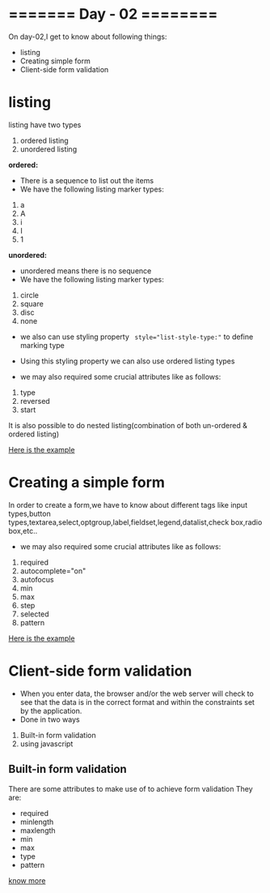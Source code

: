 # ======= Day - 02 ========
On day-02,I get to know about following things:
* listing 
* Creating simple form
* Client-side form validation

# listing 

listing have two types
1. ordered listing 
2. unordered listing  

**ordered:**
* There is a sequence to list out the items
* We have the following listing marker types:
1. a
2. A
3. i
4. I
5. 1  

**unordered:**
* unordered means there is no sequence
* We have the following listing marker types:
1. circle
2. square
3. disc
4. none
* we also can use styling property ` style="list-style-type:"` to define marking type
* Using this styling property we can also use ordered listing types

* we may also required some crucial attributes like as follows:
1. type
2. reversed
3. start

It is also possible to do nested listing(combination of both un-ordered & ordered listing)  

[Here is the example](https://codepen.io/Dileep-royal/pen/NWLzOEj)

# Creating a simple form

In order to create a form,we have to know  about different tags like input types,button types,textarea,select,optgroup,label,fieldset,legend,datalist,check box,radio box,etc..
* we may also required some crucial attributes like as follows:
1. required
2. autocomplete="on"
3. autofocus
4. min
5. max
6. step
7. selected
8. pattern  

[Here is the example](https://codepen.io/Dileep-royal/pen/XWPYyRw)

# Client-side form validation
* When you enter data, the browser and/or the web server will check to see that the data is in the correct format and within the constraints set by the application.
* Done in two ways
1. Built-in form validation
2. using javascript

## Built-in form validation
There are some attributes to make use of to achieve form validation
They are:
* required
* minlength
* maxlength
* min
* max
* type
* pattern  

[know more](https://developer.mozilla.org/en-US/docs/Learn/Forms/Form_validation)


